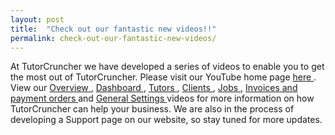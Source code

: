 ```yaml
---
layout: post
title:  "Check out our fantastic new videos!!"
permalink: check-out-our-fantastic-new-videos/
---
```

At TutorCruncher we have developed a series of videos to enable you to get the
most out of TutorCruncher. Please visit our YouTube home page [ here
](http://www.youtube.com/channel/UCb-gMMLn2lq6xFiWvq8CtcQ) . View our [
Overview ](http://www.youtube.com/watch?v=ukPP-idIFeA) , [ Dashboard
](http://www.youtube.com/watch?v=YTJe5rQxqBI) , [ Tutors
](http://www.youtube.com/watch?v=RUghU1dh_K0) , [ Clients
](http://www.youtube.com/watch?v=WqxQH0_Zkm4) , [ Jobs
](http://www.youtube.com/watch?v=U-zRnRTo8Eg) , [ Invoices and payment orders
](http://www.youtube.com/watch?v=eryyHDtYJrA) and [ General Settings
](http://www.youtube.com/watch?v=53e-NJ1OKx0) videos for more information on
how TutorCruncher can help your business. We are also in the process of
developing a Support page on our website, so stay tuned for more updates.

